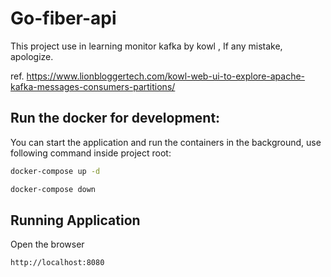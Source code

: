 # Go-fiber-api
This project use in learning monitor kafka by kowl , If any mistake, apologize.

ref. https://www.lionbloggertech.com/kowl-web-ui-to-explore-apache-kafka-messages-consumers-partitions/

Run the docker for development:
---------------------
You can start the application and run the containers in the background, use following command inside project root:

```bash
docker-compose up -d
```
```bash
docker-compose down
```

Running Application
------------------------------------
Open the browser
```bash
http://localhost:8080
```
